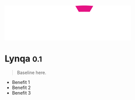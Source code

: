 <!-- _coverpage.md -->

![logo](_media/logo.svg)

# Lynqa <small>0.1</small>

> Baseline here.

- Benefit 1
- Benefit 2
- Benefit 3
